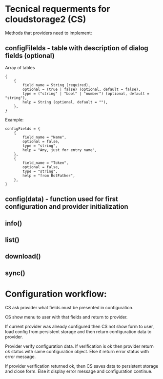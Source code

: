 # Tecnical requerments for cloudstorage2 (CS)

Methods that providers need to implement:

## configFilelds - table with description of dialog fields (optional)

Array of tables

```
{
    {
        field_name = String (required),
        optional = (true | false) (optional, default = false),
        type = ("string" | "bool" | "number") (optional, default = "string"),
        help = String (optional, default = ""),
    },
}
```

Example:

```
configFields = {
    {
        field_name = "Name",
        optional = false,
        type = "string",
        help = "Any, just for entry name",
    },
    {
        field_name = "Token",
        optional = false,
        type = "string",
        help = "from BotFather",
    },
}
```

## config(data) - function used for first configuration and provider initialization

## info()

## list()

## download()

## sync()

# Configuration workflow:

CS ask provider what fields must be presented in configuration.

CS show menu to user with that fields and return to provider.

If current provider was already configured then CS not show form to user,
load config from persistent storage and then return configuration data to provider.

Provider verify configuration data. If verification is ok then provider return ok status
with same configuration object. Else it return error status with error message.

If provider verification returned ok, then CS saves data to persistent storage and close form.
Else it display error message and configuration continue.




